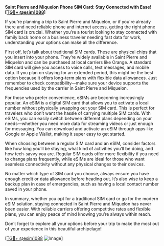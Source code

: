 **Saint Pierre and Miquelon Phone SIM Card: Stay Connected with Ease! [[TG💪+ @esim1088](https://t.me/s/esim1088)]**

If you're planning a trip to Saint Pierre and Miquelon, or if you're already there and need reliable phone and internet access, getting the right phone SIM card is crucial. Whether you're a tourist looking to stay connected with family back home or a business traveler needing fast data for work, understanding your options can make all the difference.

First off, let’s talk about traditional SIM cards. These are physical chips that you insert into your phone. They’re widely available in Saint Pierre and Miquelon and can be purchased at local carriers like Orange. A standard SIM card will give you access to voice calls, text messages, and mobile data. If you plan on staying for an extended period, this might be the best option because it offers long-term plans with flexible data allowances. Just remember to check compatibility—make sure your device supports the frequencies used by the carrier in Saint Pierre and Miquelon.

For those who prefer convenience, eSIMs are becoming increasingly popular. An eSIM is a digital SIM card that allows you to activate a local number without physically swapping out your SIM card. This is perfect for travelers who don’t want the hassle of carrying multiple SIM cards. With eSIMs, you can easily switch between different plans depending on your needs—whether you need more data for streaming videos or just enough for messaging. You can download and activate an eSIM through apps like Google or Apple Wallet, making it super easy to get started.

When choosing between a regular SIM card and an eSIM, consider factors like how long you’ll be staying, what kind of activities you’ll be doing, and how tech-savvy you are. Regular SIM cards offer more flexibility if you need to change plans frequently, while eSIMs are ideal for those who want seamless connectivity without any physical changes to their devices.

No matter which type of SIM card you choose, always ensure you have enough credit or data allowance before heading out. It’s also wise to keep a backup plan in case of emergencies, such as having a local contact number saved in your phone.

In summary, whether you opt for a traditional SIM card or go for the modern eSIM solution, staying connected in Saint Pierre and Miquelon has never been easier. With reliable carriers offering competitive rates and flexible plans, you can enjoy peace of mind knowing you’re always within reach. 

Don’t forget to explore all your options before your trip to make the most out of your experience in this beautiful archipelago!

[[TG💪+ @esim1088](https://t.me/s/esim1088) ![Image](https://i.postimg.cc/Y0z9fWf4/image.png)]